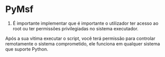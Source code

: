# PyMsf
1. É importante implementar que é importante o utilizador ter acesso ao root
ou ter permissões  privilegiadas no sistema executador.

Após a sua vitima executar o script, você terá permissão para controlar remotamente o sistema comprometido,
ele funciona em qualquer sistema que suporte Python.

